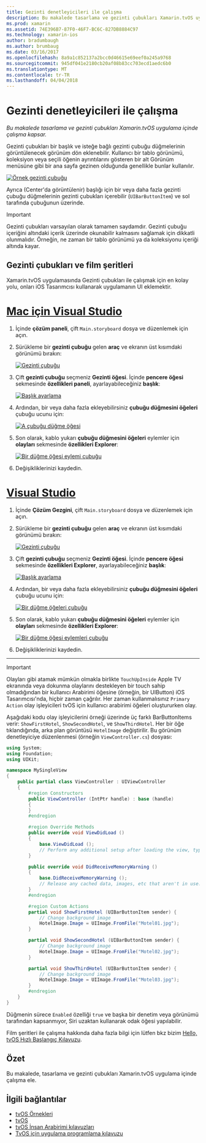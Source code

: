 ```yaml
---
title: Gezinti denetleyicileri ile çalışma
description: Bu makalede tasarlama ve gezinti çubukları Xamarin.tvOS uygulama içinde çalışma kapsar.
ms.prod: xamarin
ms.assetid: 74E396B7-87F0-46F7-BC6C-827DB8884C97
ms.technology: xamarin-ios
author: bradumbaugh
ms.author: brumbaug
ms.date: 03/16/2017
ms.openlocfilehash: 8a9a1c852137a2bcc0d46615e69eef0a245a9768
ms.sourcegitcommit: 945df041e2180cb20af08b83cc703ecd1aedc6b0
ms.translationtype: MT
ms.contentlocale: tr-TR
ms.lasthandoff: 04/04/2018
---
```

# <a name="working-with-navigation-controllers"></a>Gezinti denetleyicileri ile çalışma

_Bu makalede tasarlama ve gezinti çubukları Xamarin.tvOS uygulama içinde çalışma kapsar._

Gezinti çubukları bir başlık ve isteğe bağlı gezinti çubuğu düğmelerinin görüntülenecek görünüm dön eklenebilir. Kullanıcı bir tablo görünümü, koleksiyon veya seçili öğenin ayrıntılarını gösteren bir alt Görünüm menüsüne gibi bir ana sayfa gezinen olduğunda genellikle bunlar kullanılır.

[![](navigation-bars-images/navbar01.png "Örnek gezinti çubuğu")](navigation-bars-images/navbar01.png#lightbox)

Ayrıca (Center'da görüntülenir) başlığı için bir veya daha fazla gezinti çubuğu düğmelerinin gezinti çubukları içerebilir (`UIBarButtonItem`) ve sol tarafında çubuğunun üzerinde.

> [!IMPORTANT]
> Gezinti çubukları varsayılan olarak tamamen saydamdır. Gezinti çubuğu içeriğini altındaki içerik üzerinde okunabilir kalmasını sağlamak için dikkatli olunmalıdır. Örneğin, ne zaman bir tablo görünümü ya da koleksiyonu içeriği altında kayar.




<a name="Navigation-Bars-and-Storyboards" />

## <a name="navigation-bars-and-storyboards"></a>Gezinti çubukları ve film şeritleri

Xamarin.tvOS uygulamasında Gezinti çubukları ile çalışmak için en kolay yolu, onları iOS Tasarımcısı kullanarak uygulamanın UI eklemektir.

# <a name="visual-studio-for-mactabvsmac"></a>[Mac için Visual Studio](#tab/vsmac)


1. İçinde **çözüm paneli**, çift `Main.storyboard` dosya ve düzenlemek için açın.
1. Sürükleme bir **gezinti çubuğu** gelen **araç** ve ekranın üst kısımdaki görünümü bırakın: 

    [![](navigation-bars-images/navbar02.png "Gezinti çubuğu")](navigation-bars-images/navbar02.png#lightbox)
1. Çift **gezinti çubuğu** seçmeniz **Gezinti öğesi**. İçinde **pencere öğesi** sekmesinde **özellikleri paneli**, ayarlayabileceğiniz **başlık**: 

    [![](navigation-bars-images/navbar03.png "Başlık ayarlama")](navigation-bars-images/navbar03.png#lightbox)
1. Ardından, bir veya daha fazla ekleyebilirsiniz **çubuğu düğmesini öğeleri** çubuğu ucunu için: 

    [![](navigation-bars-images/navbar04.png "A çubuğu düğme öğesi")](navigation-bars-images/navbar04.png#lightbox)
1. Son olarak, kablo yukarı **çubuğu düğmesini öğeleri** eylemler için **olayları** sekmesinde **özellikleri Explorer**: 

    [![](navigation-bars-images/navbar05.png "Bir düğme öğesi eylemi çubuğu")](navigation-bars-images/navbar05.png#lightbox)
1. Değişikliklerinizi kaydedin.


# <a name="visual-studiotabvswin"></a>[Visual Studio](#tab/vswin)


1. İçinde **Çözüm Gezgini**, çift `Main.storyboard` dosya ve düzenlemek için açın.
1. Sürükleme bir **gezinti çubuğu** gelen **araç** ve ekranın üst kısımdaki görünümü bırakın: 

    [![](navigation-bars-images/navbar02-vs.png "Gezinti çubuğu")](navigation-bars-images/navbar02-vs.png#lightbox)
1. Çift **gezinti çubuğu** seçmeniz **Gezinti öğesi**. İçinde **pencere öğesi** sekmesinde **özellikleri Explorer**, ayarlayabileceğiniz **başlık**: 

    [![](navigation-bars-images/navbar03-vs.png "Başlık ayarlama")](navigation-bars-images/navbar03-vs.png#lightbox)
1. Ardından, bir veya daha fazla ekleyebilirsiniz **çubuğu düğmesini öğeleri** çubuğu ucunu için: 

    [![](navigation-bars-images/navbar04-vs.png "Bir düğme öğeleri çubuğu")](navigation-bars-images/navbar04-vs.png#lightbox)
1. Son olarak, kablo yukarı **çubuğu düğmesini öğeleri** eylemler için **olayları** sekmesinde **özellikleri Explorer**: 

    [![](navigation-bars-images/navbar05-vs.png "Bir düğme öğesi eylemleri çubuğu")](navigation-bars-images/navbar05-vs.png#lightbox)
1. Değişikliklerinizi kaydedin.


-----

> [!IMPORTANT]
> Olayları gibi atamak mümkün olmakla birlikte `TouchUpInside` Apple TV ekranında veya dokunma olaylarını destekleyen bir touch sahip olmadığından bir kullanıcı Arabirimi öğesine (örneğin, bir UIButton) iOS Tasarımcısı'nda, hiçbir zaman çağrılır. Her zaman kullanmalısınız `Primary Action` olay işleyicileri tvOS için kullanıcı arabirimi öğeleri oluştururken olay.




Aşağıdaki kodu olay işleyicilerini örneği üzerinde üç farklı BarButtonItems verir: `ShowFirstHotel`, `ShowSecondHotel`, ve `ShowThirdHotel`. Her bir öğe tıklandığında, arka plan görüntüsü `HotelImage` değiştirilir. Bu görünüm denetleyiciye düzenlenmesi (örneğin `ViewController.cs`) dosyası:

```csharp
using System;
using Foundation;
using UIKit;

namespace MySingleView
{
    public partial class ViewController : UIViewController
    {
        #region Constructors
        public ViewController (IntPtr handle) : base (handle)
        {
        }
        #endregion

        #region Override Methods
        public override void ViewDidLoad ()
        {
            base.ViewDidLoad ();
            // Perform any additional setup after loading the view, typically from a nib.
        }

        public override void DidReceiveMemoryWarning ()
        {
            base.DidReceiveMemoryWarning ();
            // Release any cached data, images, etc that aren't in use.
        }
        #endregion

        #region Custom Actions
        partial void ShowFirstHotel (UIBarButtonItem sender) {
            // Change background image
            HotelImage.Image = UIImage.FromFile("Motel01.jpg");
        }

        partial void ShowSecondHotel (UIBarButtonItem sender) {
            // Change background image
            HotelImage.Image = UIImage.FromFile("Motel02.jpg");
        }

        partial void ShowThirdHotel (UIBarButtonItem sender) {
            // Change background image
            HotelImage.Image = UIImage.FromFile("Motel03.jpg");
        }
        #endregion
    }
}
```

Düğmenin sürece `Enabled` özelliği `true` ve başka bir denetim veya görünümü tarafından kapsanmıyor, Siri uzaktan kullanarak odak öğesi yapılabilir.

Film şeritleri ile çalışma hakkında daha fazla bilgi için lütfen bkz bizim [Hello, tvOS Hızlı Başlangıç Kılavuzu](~/ios/tvos/get-started/hello-tvos.md). 

<a name="Summary" />

## <a name="summary"></a>Özet

Bu makalede, tasarlama ve gezinti çubukları Xamarin.tvOS uygulama içinde çalışma ele.



## <a name="related-links"></a>İlgili bağlantılar

- [tvOS Örnekleri](https://developer.xamarin.com/samples/tvos/all/)
- [tvOS](https://developer.apple.com/tvos/)
- [tvOS İnsan Arabirimi kılavuzları](https://developer.apple.com/tvos/human-interface-guidelines/)
- [TvOS için uygulama programlama kılavuzu](https://developer.apple.com/library/prerelease/tvos/documentation/General/Conceptual/AppleTV_PG/)
